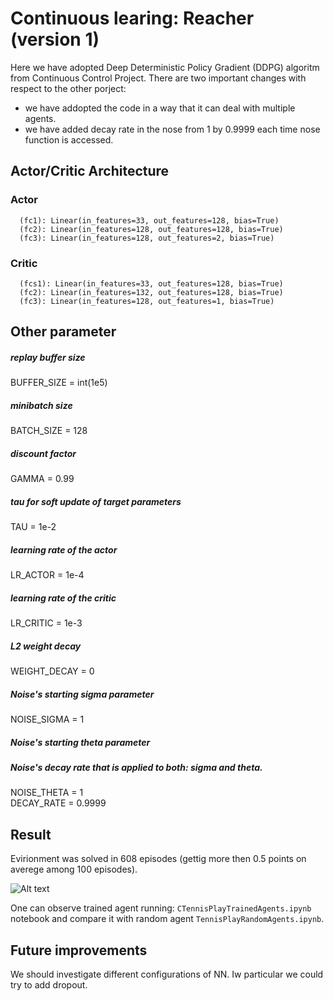 # Continuous learing: Reacher (version 1)

Here we have adopted Deep Deterministic Policy Gradient (DDPG) algoritm from Continuous Control Project. There are two important changes with respect to the other porject:

* we have addopted the code in a way that it can deal with multiple agents.
* we have added decay rate in the nose from 1 by 0.9999 each time nose function is accessed.

## Actor/Critic Architecture

### Actor

```
  (fc1): Linear(in_features=33, out_features=128, bias=True)
  (fc2): Linear(in_features=128, out_features=128, bias=True)
  (fc3): Linear(in_features=128, out_features=2, bias=True)
```

### Critic

```
  (fcs1): Linear(in_features=33, out_features=128, bias=True)
  (fc2): Linear(in_features=132, out_features=128, bias=True)
  (fc3): Linear(in_features=128, out_features=1, bias=True)
```

## Other parameter

##### replay buffer size
BUFFER_SIZE = int(1e5)  
##### minibatch size
BATCH_SIZE = 128   
##### discount factor
GAMMA = 0.99  
##### tau for soft update of target parameters
TAU = 1e-2     
##### learning rate of the actor 
LR_ACTOR = 1e-4   
##### learning rate of the critic
LR_CRITIC = 1e-3 
##### L2 weight decay
WEIGHT_DECAY = 0  
##### Noise's starting sigma parameter
NOISE_SIGMA = 1     
##### Noise's starting theta parameter
##### Noise's decay rate that is applied to both: sigma and theta.
NOISE_THETA = 1         
DECAY_RATE = 0.9999     

## Result

Evirionment was solved in 608 episodes (gettig more then 0.5 points on averege among 100 episodes).

![Alt text](https://github.com/sbartek/unity_tennis_with_reinforcement_learning/blob/master/imgs/scores1.png?raw=true "Optional Title")

One can observe trained agent running: `CTennisPlayTrainedAgents.ipynb` notebook and compare it with random agent `TennisPlayRandomAgents.ipynb`.

## Future improvements

We should investigate different configurations of NN. Iw particular we could try to add dropout.